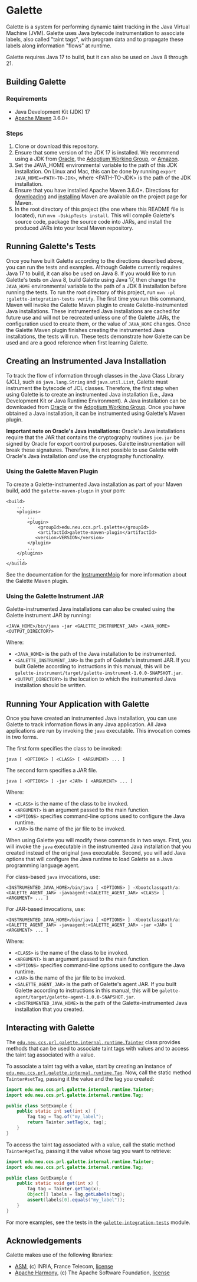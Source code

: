 # Galette

Galette is a system for performing dynamic taint tracking in the Java Virtual Machine (JVM).
Galette uses Java bytecode instrumentation to associate labels, also called "taint tags",
with program data and to propagate these labels along information "flows" at runtime.

Galette requires Java 17 to build, but it can also be used on Java 8 through 21.

## Building Galette

### Requirements

* Java Development Kit (JDK) 17
* [Apache Maven](https://maven.apache.org/) 3.6.0+

### Steps

1. Clone or download this repository.
2. Ensure that some version of the JDK 17 is installed.
   We recommend using a JDK from [Oracle](https://www.oracle.com/java/technologies/downloads/),
   the [Adoptium Working Group](https://adoptium.net/temurin/releases/), or [Amazon](https://aws.amazon.com/corretto/).
3. Set the JAVA_HOME environmental variable to the path of this JDK installation.
   On Linux and Mac, this can be done by running `export JAVA_HOME=<PATH-TO-JDK>`, where &lt;PATH-TO-JDK&gt; is the path
   of the JDK installation.
4. Ensure that you have installed Apache Maven 3.6.0+.
   Directions for [downloading](https://maven.apache.org/download.cgi)
   and [installing](https://maven.apache.org/install.html) Maven are available on the project page for Maven.
5. In the root directory of this project (the one where this README file is located), run `mvn -DskipTests install`.
   This will compile Galette's source code, package the source code into JARs, and install the produced JARs into your local Maven repository.

## Running Galette's Tests

Once you have built Galette according to the directions described above, you can run the tests and examples.
Although Galette currently requires Java 17 to build, it can also be used on Java 8.
If you would like to run Galette's tests on Java 8, build Galette using Java 17, then change the
`JAVA_HOME` environmental variable to the path of a JDK 8 installation before running the tests.
To run the root directory of this project, run `mvn -pl :galette-integration-tests verify`.
The first time you run this command, Maven will invoke the Galette Maven plugin to create
Galette-instrumented Java installations.
These instrumented Java installations are cached for future use and will not be recreated unless one of the
Galette JARs, the configuration used to create them, or the value of `JAVA_HOME` changes.
Once the Galette Maven plugin finishes creating the instrumented Java installations, the tests will run.
These tests demonstrate how Galette can be used and are a good reference when first learning Galette.

## Creating an Instrumented Java Installation

To track the flow of information through classes in the Java Class Library (JCL), such as `java.lang.String`
and `java.util.List`, Galette must instrument the bytecode of JCL classes.
Therefore, the first step when using Galette is to create an instrumented Java installation
(i.e., Java Development Kit or Java Runtime Environment).
A Java installation can be downloaded from [Oracle](https://www.oracle.com/java/technologies/downloads/) or
the [Adoptium Working Group](https://adoptium.net/temurin/releases/).
Once you have obtained a Java installation, it can be instrumented using Galette's
Maven plugin.

**Important note on Oracle's Java installations:**
Oracle's Java installations require that the JAR that contains the cryptography routines `jce.jar` be signed by
Oracle for export control purposes.
Galette instrumentation will break these signatures.
Therefore, it is not possible to use Galette with Oracle's Java installation *and* use the
cryptography functionality.

### Using the Galette Maven Plugin
To create a Galette-instrumented Java installation as part of your Maven build, add the
`galette-maven-plugin` in your pom:

```
<build>
    ...
    <plugins>
        ...
        <plugin>
            <groupId>edu.neu.ccs.prl.galette</groupId>
            <artifactId>galette-maven-plugin</artifactId>
           <version>VERSION</version>
        </plugin>
        ...
    </plugins>
    ...
</build>
```

See the documentation for the 
[InstrumentMojo](galette-maven-plugin/src/main/java/edu/neu/ccs/prl/galette/plugin/InstrumentMojo.java)
for more information about the Galette Maven plugin.

### Using the Galette Instrument JAR

Galette-instrumented Java installations can also be created using the Galette instrument JAR by running:

```shell
<JAVA_HOME>/bin/java -jar <GALETTE_INSTRUMENT_JAR> <JAVA_HOME> <OUTPUT_DIRECTORY>
```

Where:
- `<JAVA_HOME>` is the path of the Java installation to be instrumented.
- `<GALETTE_INSTRUMENT_JAR>` is the path of Galette's instrument JAR.
  If you built Galette according to instructions in this manual, this will be
  `galette-instrument/target/galette-instrument-1.0.0-SNAPSHOT.jar`.
- `<OUTPUT_DIRECTORY>` is the location to which the instrumented Java installation should be written.

## Running Your Application with Galette
Once you have created an instrumented Java installation, you can use Galette to track information flows in any Java application.
All Java applications are run by invoking the `java` executable.
This invocation comes in two forms.

The first form specifies the class to be invoked:
```shell
java [ <OPTIONS> ] <CLASS> [ <ARGUMENT> ... ]
```

The second form specifies a JAR file.
```shell
java [ <OPTIONS> ] -jar <JAR> [ <ARGUMENT> ... ]
```

Where:
- `<CLASS>` is the name of the class to be invoked.
- `<ARGUMENT>` is an argument passed to the main function.
- `<OPTIONS>` specifies command-line options used to configure the Java runtime.
- `<JAR>` is the name of the jar file to be invoked.

When using Galette you will modify these commands in two ways.
First, you will invoke the `java` executable in the instrumented Java installation that you created instead of the 
original `java` executable.
Second, you will add Java options that will configure the Java runtime to load Galette as a Java programming language agent.

For class-based `java` invocations, use:
```shell
<INSTRUMENTED_JAVA_HOME>/bin/java [ <OPTIONS> ] -Xbootclasspath/a:<GALETTE_AGENT_JAR> -javaagent:<GALETTE_AGENT_JAR> <CLASS> [ <ARGUMENT> ... ]
```

For JAR-based invocations, use:
```shell
<INSTRUMENTED_JAVA_HOME>/bin/java [ <OPTIONS> ] -Xbootclasspath/a:<GALETTE_AGENT_JAR> -javaagent:<GALETTE_AGENT_JAR> -jar <JAR> [ <ARGUMENT> ... ]
```

Where:
- `<CLASS>` is the name of the class to be invoked.
- `<ARGUMENT>` is an argument passed to the main function.
- `<OPTIONS>` specifies command-line options used to configure the Java runtime.
- `<JAR>` is the name of the jar file to be invoked.
- `<GALETTE_AGENT_JAR>` is the path of Galette's agent JAR.
If you built Galette according to instructions in this manual, this will be
`galette-agent/target/galette-agent-1.0.0-SNAPSHOT.jar`.
- `<INSTRUMENTED_JAVA_HOME>` is the path of the Galette-instrumented Java installation that you created.


## Interacting with Galette
The [`edu.neu.ccs.prl.galette.internal.runtime.Tainter`](galette-agent/src/main/java/edu/neu/ccs/prl/galette/internal/runtime/Tainter.java)
class provides methods that can be used to associate taint tags with values and to access the taint tag associated with a value.

To associate a taint tag with a value, start by creating an instance of 
[`edu.neu.ccs.prl.galette.internal.runtime.Tag`](galette-agent/src/main/java/edu/neu/ccs/prl/galette/internal/runtime/Tag.java).
Now, call the static method `Tainter#setTag`, passing it the value and the tag you created:
```java
import edu.neu.ccs.prl.galette.internal.runtime.Tainter;
import edu.neu.ccs.prl.galette.internal.runtime.Tag;

public class SetExample {
    public static int set(int x) {
        Tag tag = Tag.of("my_label");
        return Tainter.setTag(x, tag);
    }
}
```

To access the taint tag associated with a value, call the static method `Tainter#getTag`, 
passing it the value whose tag you want to retrieve:
```java
import edu.neu.ccs.prl.galette.internal.runtime.Tainter;
import edu.neu.ccs.prl.galette.internal.runtime.Tag;

public class GetExample {
    public static void get(int x) {
        Tag tag = Tainter.getTag(x);
        Object[] labels = Tag.getLabels(tag);
        assert(labels[0].equals("my_label"));
    }
}
```

For more examples, see the tests in the [`galette-integration-tests`](galette-integration-tests) module.

## Acknowledgements

Galette makes use of the following libraries:

* [ASM](http://asm.ow2.org/), (c) INRIA, France
  Telecom, [license](http://asm.ow2.org/license.html)
* [Apache Harmony](https://harmony.apache.org), (c) The Apache Software
  Foundation, [license](http://www.apache.org/licenses/LICENSE-2.0)